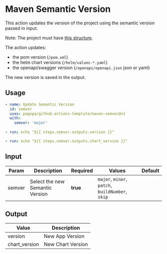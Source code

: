 # Maven Semantic Version

This action updates the version of the project using the semantic version passed in input.

Note: The project must have [this structure](https://github.com/pagopa/template-java-spring-microservice).

The action updates:

- the pom version (`/pom.xml`)
- the helm chart versions (`/helm/values-*.yaml`)
- the openapi/swagger version (`/openapi/openapi.json` json or yaml)

The new version is saved in the output.

## Usage

``` yaml
- name: Update Semantic Version
  id: semver
  uses: pagopa/github-actions-template/maven-semver@v1
  with:
    semver: 'major'
      
- run: echo "${{ steps.semver.outputs.version }}"

- run: echo "${{ steps.semver.outputs.chart_version }}"
```

## Input

| Param  | Description                     | Required | Values                                           | Default |
|--------|---------------------------------|----------|--------------------------------------------------|---------|
| semver | Select the new Semantic Version | **true** | `major`, `minor`, `patch`, `buildNumber`, `skip` |         |

## Output

| Value         | Description       |
|---------------|-------------------|
| version       | New App Version   |
| chart_version | New Chart Version |
